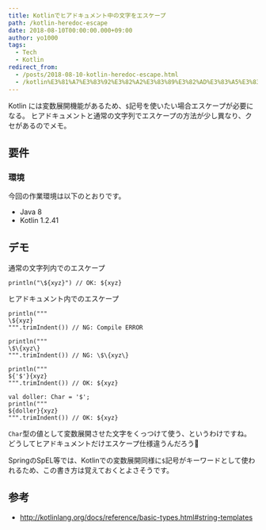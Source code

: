 ```yaml
---
title: Kotlinでヒアドキュメント中の文字をエスケープ
path: /kotlin-heredoc-escape
date: 2018-08-10T00:00:00.000+09:00
author: yo1000
tags:
  - Tech
  - Kotlin
redirect_from:
  - /posts/2018-08-10-kotlin-heredoc-escape.html
  - /kotlin%E3%81%A7%E3%83%92%E3%82%A2%E3%83%89%E3%82%AD%E3%83%A5%E3%83%A1%E3%83%B3%E3%83%88%E4%B8%AD%E3%81%AE%E6%96%87%E5%AD%97%E3%82%92%E3%82%A8%E3%82%B9%E3%82%B1%E3%83%BC%E3%83%97
---
```


Kotlin には変数展開機能があるため、`$`記号を使いたい場合エスケープが必要になる。
ヒアドキュメントと通常の文字列でエスケープの方法が少し異なり、クセがあるのでメモ。


## 要件
### 環境
今回の作業環境は以下のとおりです。

- Java 8
- Kotlin 1.2.41


## デモ
通常の文字列内でのエスケープ

```kotlin{numberLines:true}
println("\${xyz}") // OK: ${xyz}
```

ヒアドキュメント内でのエスケープ

```kotlin{numberLines:true}
println("""
\${xyz}
""".trimIndent()) // NG: Compile ERROR

println("""
\$\{xyz\}
""".trimIndent()) // NG: \$\{xyz\}

println("""
${'$'}{xyz}
""".trimIndent()) // OK: ${xyz}

val doller: Char = '$';
println("""
${doller}{xyz}
""".trimIndent()) // OK: ${xyz}
```

`Char`型の値として変数展開させた文字をくっつけて使う、というわけですね。どうしてヒアドキュメントだけエスケープ仕様違うんだろう🤔

SpringのSpEL等では、Kotlinでの変数展開同様に`$`記号がキーワードとして使われるため、この書き方は覚えておくとよさそうです。


## 参考
- http://kotlinlang.org/docs/reference/basic-types.html#string-templates
